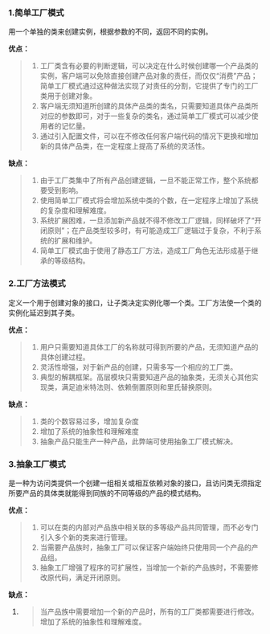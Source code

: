 ### 1.简单工厂模式
  用一个单独的类来创建实例，根据参数的不同，返回不同的实例。

**优点：**

> 1. 工厂类含有必要的判断逻辑，可以决定在什么时候创建哪一个产品类的实例，客户端可以免除直接创建产品对象的责任，而仅仅“消费”产品；简单工厂模式通过这种做法实现了对责任的分割，它提供了专门的工厂类用于创建对象。
> 2. 客户端无须知道所创建的具体产品类的类名，只需要知道具体产品类所对应的参数即可，对于一些复杂的类名，通过简单工厂模式可以减少使用者的记忆量。
> 3. 通过引入配置文件，可以在不修改任何客户端代码的情况下更换和增加新的具体产品类，在一定程度上提高了系统的灵活性。

**缺点：**

> 1. 由于工厂类集中了所有产品创建逻辑，一旦不能正常工作，整个系统都要受到影响。
> 2. 使用简单工厂模式将会增加系统中类的个数，在一定程序上增加了系统的复杂度和理解难度。
> 3. 系统扩展困难，一旦添加新产品就不得不修改工厂逻辑，同样破坏了“开闭原则”；在产品类型较多时，有可能造成工厂逻辑过于复杂，不利于系统的扩展和维护。
> 4. 简单工厂模式由于使用了静态工厂方法，造成工厂角色无法形成基于继承的等级结构。



### 2.工厂方法模式

  定义一个用于创建对象的接口，让子类决定实例化哪一个类。工厂方法使一个类的实例化延迟到其子类。

**优点：**

> 1. 用户只需要知道具体工厂的名称就可得到所要的产品，无须知道产品的具体创建过程。
> 2. 灵活性增强，对于新产品的创建，只需多写一个相应的工厂类。
> 3. 典型的解耦框架。高层模块只需要知道产品的抽象类，无须关心其他实现类，满足迪米特法则、依赖倒置原则和里氏替换原则。

**缺点：**

> 1. 类的个数容易过多，增加复杂度
> 2. 增加了系统的抽象性和理解难度
> 3. 抽象产品只能生产一种产品，此弊端可使用抽象工厂模式解决。
>    

### 3.抽象工厂模式

  是一种为访问类提供一个创建一组相关或相互依赖对象的接口，且访问类无须指定所要产品的具体类就能得到同族的不同等级的产品的模式结构。

**优点：**

> 1. 可以在类的内部对产品族中相关联的多等级产品共同管理，而不必专门引入多个新的类来进行管理。
> 2. 当需要产品族时，抽象工厂可以保证客户端始终只使用同一个产品的产品组。
> 3. 抽象工厂增强了程序的可扩展性，当增加一个新的产品族时，不需要修改原代码，满足开闭原则。

**缺点：**

1. > 当产品族中需要增加一个新的产品时，所有的工厂类都需要进行修改。增加了系统的抽象性和理解难度。